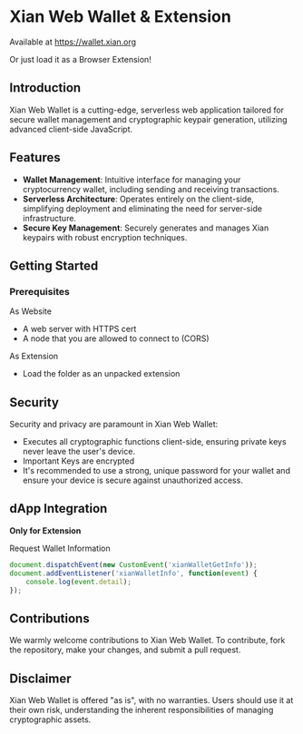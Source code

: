 # Xian Web Wallet & Extension

Available at https://wallet.xian.org

Or just load it as a Browser Extension!

## Introduction
Xian Web Wallet is a cutting-edge, serverless web application tailored for secure wallet management and cryptographic keypair generation, utilizing advanced client-side JavaScript.

## Features
- **Wallet Management**: Intuitive interface for managing your cryptocurrency wallet, including sending and receiving transactions.
- **Serverless Architecture**: Operates entirely on the client-side, simplifying deployment and eliminating the need for server-side infrastructure.
- **Secure Key Management**: Securely generates and manages Xian keypairs with robust encryption techniques.

## Getting Started

### Prerequisites
As Website
- A web server with HTTPS cert
- A node that you are allowed to connect to (CORS)


As Extension
- Load the folder as an unpacked extension

## Security
Security and privacy are paramount in Xian Web Wallet:
- Executes all cryptographic functions client-side, ensuring private keys never leave the user's device.
- Important Keys are encrypted
- It's recommended to use a strong, unique password for your wallet and ensure your device is secure against unauthorized access.

## dApp Integration
**Only for Extension**

Request Wallet Information
```javascript
document.dispatchEvent(new CustomEvent('xianWalletGetInfo'));
document.addEventListener('xianWalletInfo', function(event) {
    console.log(event.detail);
});
```



## Contributions
We warmly welcome contributions to Xian Web Wallet. To contribute, fork the repository, make your changes, and submit a pull request.

## Disclaimer
Xian Web Wallet is offered "as is", with no warranties. Users should use it at their own risk, understanding the inherent responsibilities of managing cryptographic assets.
